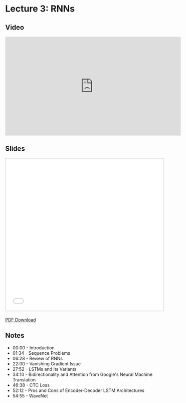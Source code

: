# Lecture 3: RNNs

## Video

<iframe width="560" height="315" src="https://www.youtube.com/embed/2b0TPDmzoaQ" frameborder="0" allow="accelerometer; autoplay; clipboard-write; encrypted-media; gyroscope; picture-in-picture" allowfullscreen></iframe>

## Slides

<iframe src="//www.slideshare.net/slideshow/embed_code/key/6LPefz3BsAZk6G" width="595" height="485" frameborder="0" marginwidth="0" marginheight="0" scrolling="no" style="border:1px solid #CCC; border-width:1px; margin-bottom:5px; max-width: 100%;" allowfullscreen> </iframe>

[PDF Download](https://drive.google.com/file/d/1cnDRkRqNwZJtlJLZB-JwDQcm4Yybw6a3/view?usp=sharing)

## Notes

- 00:00 - Introduction
- 01:34 - Sequence Problems
- 06:28 - Review of RNNs
- 22:00 - Vanishing Gradient Issue
- 27:52 - LSTMs and Its Variants
- 34:10 - Bidirectionality and Attention from Google's Neural Machine Translation
- 46:38 - CTC Loss
- 52:12 - Pros and Cons of Encoder-Decoder LSTM Architectures
- 54:55 - WaveNet
